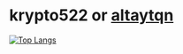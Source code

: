 # krypto522 or [altaytqn](https://sevncore.net)

[![Top Langs](https://github-readme-stats.vercel.app/api/top-langs/?username=altaytqn&layout=donut-vertical)](https://github.com/anuraghazra/github-readme-stats)
